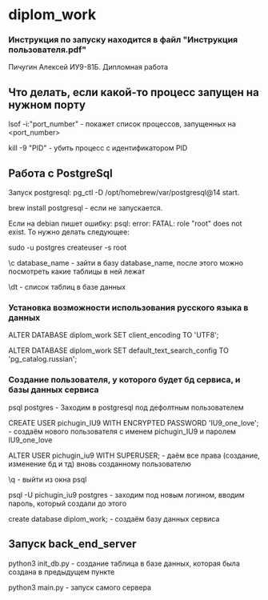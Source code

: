 # diplom_work

### Инструкция по запуску находится в файл "Инструкция пользователя.pdf"


Пичугин Алексей ИУ9-81Б. Дипломная работа

## Что делать, если какой-то процесс запущен на нужном порту

lsof -i:"port_number" - покажет список процессов, запущенных на <port_number>

kill -9 "PID" - убить процесс с идентификатором PID

## Работа с PostgreSql

Запуск postgresql: pg_ctl -D /opt/homebrew/var/postgresql@14 start. 

brew install postgresql - если не запускается.

Если на debian пишет ошибку: psql: error: FATAL:  role "root" does not exist. То нужно делать следующее:

sudo -u postgres createuser -s root

\c database_name - зайти в базу database_name, после этого можно посмотреть какие таблицы в ней лежат

\dt - список таблиц в базе данных

### Установка возможности использования русского языка в данных

ALTER DATABASE diplom_work SET client_encoding TO 'UTF8';

ALTER DATABASE diplom_work SET default_text_search_config TO 'pg_catalog.russian';

### Создание пользователя, у которого будет бд сервиса, и базы данных сервиса 

psql postgres - Заходим в postgresql под дефолтным пользователем

CREATE USER pichugin_IU9 WITH ENCRYPTED PASSWORD 'IU9_one_love'; - создаём нового пользователя с именем pichugin_IU9 и паролем IU9_one_love

ALTER USER pichugin_iu9 WITH SUPERUSER; - даём все права (создание, изменение бд и тд) вновь созданному пользователю

\q - выйти из окна psql

psql -U pichugin_iu9 postgres - заходим под новым логином, вводим пароль, который создали до этого

create database diplom_work; - создаём базу данных сервиса

## Запуск back_end_server

python3 init_db.py - создание таблица в базе данных, которая была создана в предыдущем пункте

python3 main.py - запуск самого сервера
